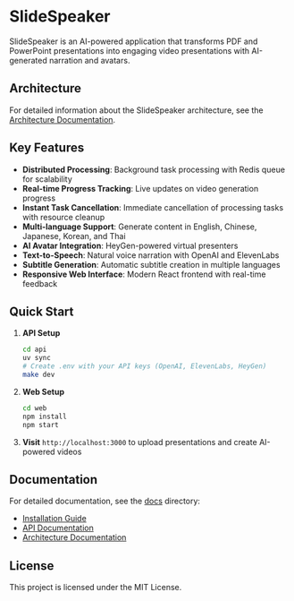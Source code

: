 # SlideSpeaker

SlideSpeaker is an AI-powered application that transforms PDF and PowerPoint presentations into engaging video presentations with AI-generated narration and avatars.

## Architecture

For detailed information about the SlideSpeaker architecture, see the [Architecture Documentation](docs/architecture.md).

## Key Features

- **Distributed Processing**: Background task processing with Redis queue for scalability
- **Real-time Progress Tracking**: Live updates on video generation progress
- **Instant Task Cancellation**: Immediate cancellation of processing tasks with resource cleanup
- **Multi-language Support**: Generate content in English, Chinese, Japanese, Korean, and Thai
- **AI Avatar Integration**: HeyGen-powered virtual presenters
- **Text-to-Speech**: Natural voice narration with OpenAI and ElevenLabs
- **Subtitle Generation**: Automatic subtitle creation in multiple languages
- **Responsive Web Interface**: Modern React frontend with real-time feedback

## Quick Start

1. **API Setup**
   ```bash
   cd api
   uv sync
   # Create .env with your API keys (OpenAI, ElevenLabs, HeyGen)
   make dev
   ```

2. **Web Setup**
   ```bash
   cd web
   npm install
   npm start
   ```

3. **Visit** `http://localhost:3000` to upload presentations and create AI-powered videos

## Documentation

For detailed documentation, see the [docs](docs/) directory:

- [Installation Guide](docs/installation.md)
- [API Documentation](docs/api.md)
- [Architecture Documentation](docs/architecture.md)

## License

This project is licensed under the MIT License.